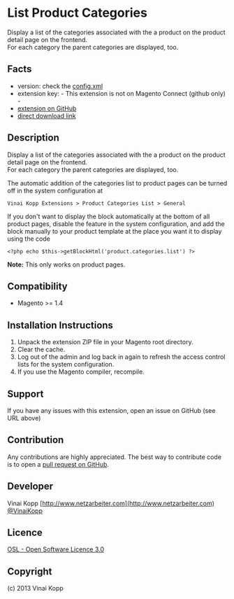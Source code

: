 List Product Categories
=======================
Display a list of the categories associated with the a product on the product detail page on the frontend.  
For each category the parent categories are displayed, too.


Facts
-----
- version: check the [config.xml](https://github.com/Vinai/VinaiKopp_ProductCategories/blob/master/app/code/community/VinaiKopp/ProductCategories/etc/config.xml)
- extension key: - This extension is not on Magento Connect (github only) -
- [extension on GitHub](https://github.com/Vinai/VinaiKopp_ProductCategories)
- [direct download link](https://github.com/Vinai/VinaiKopp_ProductCategories/zipball/master)

Description
-----------
Display a list of the categories associated with the a product on the product detail page on the frontend.  
For each category the parent categories are displayed, too.

The automatic addition of the categories list to product pages can be turned off in the system configuration at  

    Vinai Kopp Extensions > Product Categories List > General

If you don't want to display the block automatically at the bottom of all product pages, disable the feature in the system configuration, and add the block manually to your product template at the place you want it to display using the code

    <?php echo $this->getBlockHtml('product.categories.list') ?>

**Note:** This only works on product pages.

Compatibility
-------------
- Magento >= 1.4

Installation Instructions
-------------------------
1. Unpack the extension ZIP file in your Magento root directory.
2. Clear the cache.
3. Log out of the admin and log back in again to refresh the access control lists for the system configuration.
4. If you use the Magento compiler, recompile.

Support
-------
If you have any issues with this extension, open an issue on GitHub (see URL above)

Contribution
------------
Any contributions are highly appreciated. The best way to contribute code is to open a
[pull request on GitHub](https://help.github.com/articles/using-pull-requests).

Developer
---------
Vinai Kopp
[http://www.netzarbeiter.com](http://www.netzarbeiter.com)
[@VinaiKopp](https://twitter.com/VinaiKopp)

Licence
-------
[OSL - Open Software Licence 3.0](http://opensource.org/licenses/osl-3.0.php)

Copyright
---------
(c) 2013 Vinai Kopp